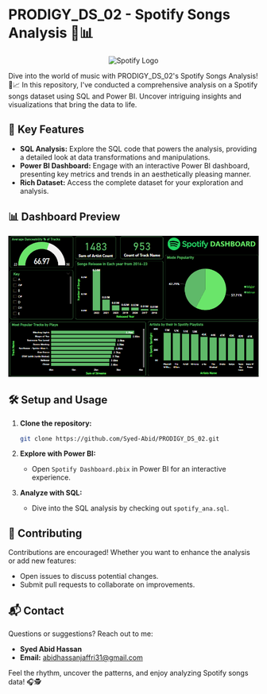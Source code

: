 # PRODIGY_DS_02 - Spotify Songs Analysis 🎵📊

<div align="center">
  <img src="https://upload.wikimedia.org/wikipedia/commons/thumb/7/74/Spotify_App_Logo.svg/1024px-Spotify_App_Logo.svg.png" alt="Spotify Logo">
</div>


Dive into the world of music with PRODIGY_DS_02's Spotify Songs Analysis! 🎵📈 In this repository, I've conducted a comprehensive analysis on a Spotify songs dataset using SQL and Power BI. Uncover intriguing insights and visualizations that bring the data to life.

## 🚀 Key Features

- **SQL Analysis:** Explore the SQL code that powers the analysis, providing a detailed look at data transformations and manipulations.
- **Power BI Dashboard:** Engage with an interactive Power BI dashboard, presenting key metrics and trends in an aesthetically pleasing manner.
- **Rich Dataset:** Access the complete dataset for your exploration and analysis.

## 📊 Dashboard Preview

<div align="center">
  <img src="https://github.com/Syed-Abid/PRODIGY_DS_02/blob/main/Spotify%20Dashboard.png" alt="Spotify Dashboard">
</div>

## 🛠️ Setup and Usage

1. **Clone the repository:**
    ```bash
    git clone https://github.com/Syed-Abid/PRODIGY_DS_02.git
    ```

2. **Explore with Power BI:**
    - Open `Spotify Dashboard.pbix` in Power BI for an interactive experience.

3. **Analyze with SQL:**
    - Dive into the SQL analysis by checking out `spotify_ana.sql`.

## 🤝 Contributing

Contributions are encouraged! Whether you want to enhance the analysis or add new features:

- Open issues to discuss potential changes.
- Submit pull requests to collaborate on improvements.

## 📬 Contact

Questions or suggestions? Reach out to me:

- **Syed Abid Hassan**
- **Email:** [abidhassanjaffri31@gmail.com](mailto:abidhassanjaffri31@gmail.com)

Feel the rhythm, uncover the patterns, and enjoy analyzing Spotify songs data! 🎧🕵️
